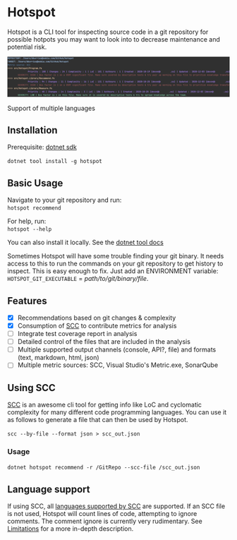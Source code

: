 # Hotspot

Hotspot is a CLI tool for inspecting source code in a git repository for possible hotpots you may want to look into to decrease maintenance and potential risk.  

![Run of hotspot recommend](/docs/static/images/recommend-run1.png)

Support of multiple languages

## Installation

Prerequisite: [dotnet sdk](https://dotnet.microsoft.com/download)

`dotnet tool install -g hotspot`

## Basic Usage

Navigate to your git repository and run:  
`hotspot recommend`

For help, run:  
`hotspot --help`

You can also install it locally. See the [dotnet tool docs](https://docs.microsoft.com/en-us/dotnet/core/tools/dotnet-tool-install)

Sometimes Hotspot will have some trouble finding your git binary. It needs access to this to run the commands on your git repository to get history to inspect.
This is easy enough to fix. Just add an ENVIRONMENT variable: `HOTSPOT_GIT_EXECUTABLE` = *path/to/git/binary/file*.

## Features

- [x] Recommendations based on git changes & complexity
- [x] Consumption of [SCC](https://github.com/boyter/scc) to contribute metrics for analysis
- [ ] Integrate test coverage report in analysis
- [ ] Detailed control of the files that are included in the analysis
- [ ] Multiple supported output channels (console, API?, file) and formats (text, markdown, html, json)
- [ ] Multiple metric sources: SCC, Visual Studio's Metric.exe, SonarQube

## Using SCC

[SCC](https://github.com/boyter/scc) is an awesome cli tool for getting info like LoC and cyclomatic complexity for many different code programming languages.
You can use it as follows to generate a file that can then be used by Hotspot.

`scc --by-file --format json > scc_out.json`
### Usage

`dotnet hotspot recommend -r /GitRepo --scc-file /scc_out.json`
## Language support

If using SCC, all [languages supported by SCC](https://github.com/boyter/scc/blob/master/LANGUAGES.md) are supported. If an SCC file is not used, Hotspot will count lines of code, attempting to ignore comments. The comment ignore is currently very rudimentary. See [Limitations](/limitations.html) for a more in-depth description.


